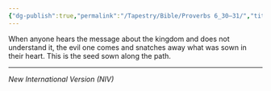 ```yaml
---
{"dg-publish":true,"permalink":"/Tapestry/Bible/Proverbs 6_30–31/","title":"Proverbs 6:30–31","hide":true,"tags":["bible"],"dgHomeLink":true,"dgShowLocalGraph":true,"dgEnableSearch":true}
---
```


When anyone hears the message about the kingdom and does not understand it, the evil one comes and snatches away what was sown in their heart. This is the seed sown along the path.

---
*New International Version (NIV)*
